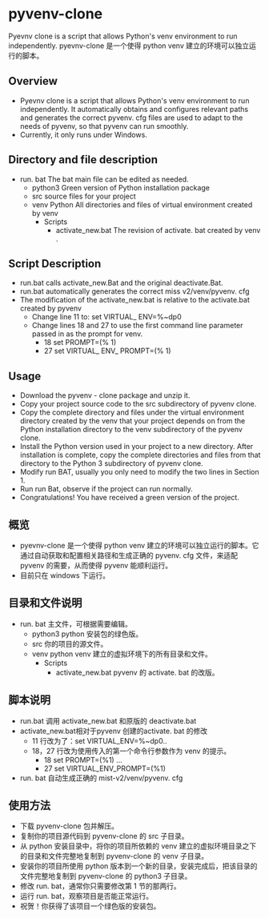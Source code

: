 # pyvenv-clone
Pyevnv clone is a script that allows Python's venv environment to run independently. 
pyevnv-clone 是一个使得 python venv 建立的环境可以独立运行的脚本。
## Overview 
- Pyevnv clone is a script that allows Python's venv environment to run independently. It automatically obtains and configures relevant paths and generates the correct pyvenv. cfg files are used to adapt to the needs of pyvenv, so that pyvenv can run smoothly. 
- Currently, it only runs under Windows. 
## Directory and file description 
- run. bat          The bat main file can be edited as needed. 
   - python3           Green version of Python installation package 
   - src               source files for your project 
   - venv              Python All directories and files of virtual environment created by venv
      - Scripts
         - activate_new.bat    The revision of activate. bat created by venv .
## Script Description 
- run.bat calls activate_new.Bat and the original deactivate.Bat.
- run.bat automatically generates the correct miss v2/venv/pyvenv. cfg
- The modification of the activate_new.bat is relative to the activate.bat created by pyvenv 
	- Change line 11 to: set VIRTUAL_ ENV=%~dp0 
	- Change lines 18 and 27 to use the first command line parameter passed in as the prompt for venv. 
		- 18 set PROMPT=(% 1) 
		- 27 set VIRTUAL_ ENV_ PROMPT=(% 1) 

## Usage
- Download the pyvenv - clone package and unzip it.
- Copy your project source code to the src subdirectory of pyvenv clone.
- Copy the complete directory and files under the virtual environment directory created by the venv that your project depends on from the Python installation directory to the venv subdirectory of the pyvenv clone.
- Install the Python version used in your project to a new directory. After installation is complete, copy the complete directories and files from that directory to the Python 3 subdirectory of pyvenv clone.
- Modify run BAT, usually you only need to modify the two lines in Section 1.
- Run run Bat, observe if the project can run normally.
- Congratulations! You have received a green version of the project.

## 概览
- pyevnv-clone 是一个使得 python venv 建立的环境可以独立运行的脚本。它通过自动获取和配置相关路径和生成正确的 pyvenv. cfg 文件，来适配 pyvenv 的需要，从而使得 pyvenv 能顺利运行。
- 目前只在 windows 下运行。
## 目录和文件说明
- run. bat          主文件，可根据需要编辑。
   - python3           python 安装包的绿色版。
   - src               你的项目的源文件。
   - venv              python venv 建立的虚拟环境下的所有目录和文件。
      - Scripts
         - activate_new.bat    pyvenv 的 activate. bat 的改版。
 ## 脚本说明
- run.bat 调用 activate_new.bat 和原版的 deactivate.bat 
- activate_new.bat相对于pyvenv 创建的activate. bat 的修改 
	- 11 行改为了：set VIRTUAL_ENV=%~dp0\..
	- 18，27 行改为使用传入的第一个命令行参数作为 venv 的提示。
		 - 18 set PROMPT=(%1) ...
		 - 27 set VIRTUAL_ENV_PROMPT=(%1)
 - run. bat 自动生成正确的 mist-v2/venv/pyvenv. cfg
 ## 使用方法
- 下载 pyvenv-clone 包并解压。
- 复制你的项目源代码到 pyvenv-clone 的  src 子目录。
- 从 python 安装目录中，将你的项目所依赖的 venv 建立的虚拟环境目录之下的目录和文件完整地复制到 pyvenv-clone 的 venv 子目录。
- 安装你的项目所使用 python 版本到一个新的目录，安装完成后，把该目录的文件完整地复制到 pyvenv-clone 的 python3 子目录。
- 修改 run. bat，通常你只需要修改第 1 节的那两行。
- 运行 run. bat，观察项目是否能正常运行。
- 祝贺！你获得了该项目一个绿色版的安装包。
